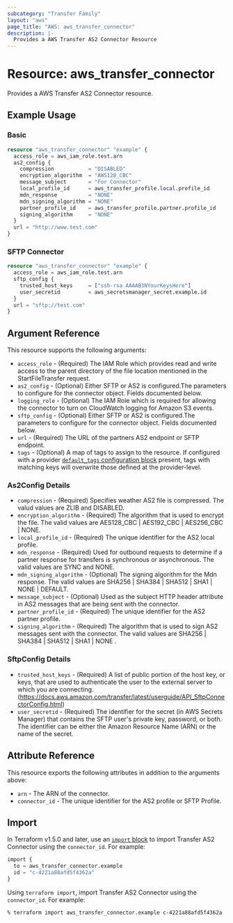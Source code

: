 ```yaml
---
subcategory: "Transfer Family"
layout: "aws"
page_title: "AWS: aws_transfer_connector"
description: |-
  Provides a AWS Transfer AS2 Connector Resource
---
```


# Resource: aws_transfer_connector

Provides a AWS Transfer AS2 Connector resource.

## Example Usage

### Basic

```terraform
resource "aws_transfer_connector" "example" {
  access_role = aws_iam_role.test.arn
  as2_config {
    compression           = "DISABLED"
    encryption_algorithm  = "AWS128_CBC"
    message_subject       = "For Connector"
    local_profile_id      = aws_transfer_profile.local.profile_id
    mdn_response          = "NONE"
    mdn_signing_algorithm = "NONE"
    partner_profile_id    = aws_transfer_profile.partner.profile_id
    signing_algorithm     = "NONE"
  }
  url = "http://www.test.com"
}
```

### SFTP Connector

```terraform
resource "aws_transfer_connector" "example" {
  access_role = aws_iam_role.test.arn
  sftp_config {
    trusted_host_keys     = ["ssh-rsa AAAAB3NYourKeysHere"]
    user_secretid         = aws_secretsmanager_secret.example.id
  }
  url = "sftp://test.com"
}
```

## Argument Reference

This resource supports the following arguments:

* `access_role` - (Required) The IAM Role which provides read and write access to the parent directory of the file location mentioned in the StartFileTransfer request.
* `as2_config` - (Optional) Either SFTP or AS2 is configured.The parameters to configure for the connector object. Fields documented below.
* `logging_role` - (Optional) The IAM Role which is required for allowing the connector to turn on CloudWatch logging for Amazon S3 events.
* `sftp_config` - (Optional) Either SFTP or AS2 is configured.The parameters to configure for the connector object. Fields documented below.
* `url` - (Required) The URL of the partners AS2 endpoint or SFTP endpoint.
* `tags` - (Optional) A map of tags to assign to the resource. If configured with a provider [`default_tags` configuration block](https://registry.terraform.io/providers/hashicorp/aws/latest/docs#default_tags-configuration-block) present, tags with matching keys will overwrite those defined at the provider-level.

### As2Config Details

* `compression` - (Required) Specifies weather AS2 file is compressed. The valud values are ZLIB and  DISABLED.
* `encryption_algorithm` - (Required) The algorithm that is used to encrypt the file. The valid values are AES128_CBC | AES192_CBC | AES256_CBC | NONE.
* `local_profile_id` - (Required) The unique identifier for the AS2 local profile.
* `mdn_response` - (Required) Used for outbound requests to determine if a partner response for transfers is synchronous or asynchronous. The valid values are SYNC and NONE.
* `mdn_signing_algorithm` - (Optional) The signing algorithm for the Mdn response. The valid values are SHA256 | SHA384 | SHA512 | SHA1 | NONE | DEFAULT.
* `message_subject` - (Optional) Used as the subject HTTP header attribute in AS2 messages that are being sent with the connector.
* `partner_profile_id` - (Required) The unique identifier for the AS2 partner profile.
* `signing_algorithm` - (Required) The algorithm that is used to sign AS2 messages sent with the connector. The valid values are SHA256 | SHA384 | SHA512 | SHA1 | NONE .

### SftpConfig Details

* `trusted_host_keys` - (Required) A list of public portion of the host key, or keys, that are used to authenticate the user to the external server to which you are connecting.(https://docs.aws.amazon.com/transfer/latest/userguide/API_SftpConnectorConfig.html)
* `user_secretid` - (Required) The identifier for the secret (in AWS Secrets Manager) that contains the SFTP user's private key, password, or both. The identifier can be either the Amazon Resource Name (ARN) or the name of the secret.

## Attribute Reference

This resource exports the following attributes in addition to the arguments above:

* `arn` - The ARN of the connector.
* `connector_id`  - The unique identifier for the AS2 profile or SFTP Profile.

## Import

In Terraform v1.5.0 and later, use an [`import` block](https://developer.hashicorp.com/terraform/language/import) to import Transfer AS2 Connector using the `connector_id`. For example:

```terraform
import {
  to = aws_transfer_connector.example
  id = "c-4221a88afd5f4362a"
}
```

Using `terraform import`, import Transfer AS2 Connector using the `connector_id`. For example:

```console
% terraform import aws_transfer_connector.example c-4221a88afd5f4362a
```
